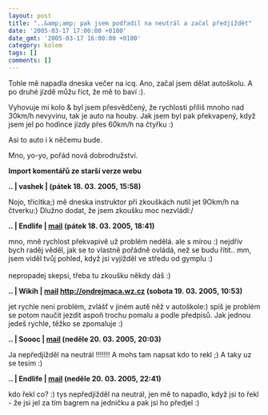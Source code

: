 ```yaml
---
layout: post
title: "..&amp;amp; pak jsem podřadil na neutrál a začal předjíždět"
date: '2005-03-17 17:00:00 +0100'
date_gmt: '2005-03-17 16:00:00 +0100'
category: kolem
tags: []
comments: []
---
```

<p>Tohle mě napadla dneska večer na icq. Ano, začal jsem dělat autoškolu.
A po druhé jízdě můžu říct, že mě to baví :).</p>
<p>Vyhovuje mi kolo &amp; byl jsem přesvědčený, že rychlosti příliš mnoho nad 30km/h
nevyvinu, tak je auto na houby. Jak jsem byl pak překvapený, když jsem jel
po hodince jízdy přes 60km/h na čtyřku :)</p>
<p>Asi to auto i k něčemu bude.</p>
<p>Mno, yo-yo, pořád nová dobrodružství.</p>
<div class="import-komentaru">
<p><strong>Import komentářů ze starší verze webu</strong></p>
<div class="comment">
<p style="font-weight:bold"><span class="compredmet">..</span> | <span class="comname">vashek</span> | (pátek&nbsp;18.&nbsp;03.&nbsp;2005,&nbsp;15:58)</p>
<p>Nojo, třicítka;) mě dneska instruktor při zkouškách nutil jet 9Okm/h na čtverku:) Dlužno dodat, že jsem zkoušku moc nezvládl:/ </p>
</div>
<div class="comment">
<p style="font-weight:bold"><span class="compredmet">..</span> | <span class="comname">Endlife</span> |  <a href="mailto:jan.martinek@post.cz">mail</a> (pátek&nbsp;18.&nbsp;03.&nbsp;2005,&nbsp;18:41)</p>
<p>mno, mně rychlost překvapivě už problém nedělá. ale s mírou :) nejdřív bych raděj věděl, jak se to vlastně pořádně ovládá, než se budu řítit.. mm, jsem viděl tvůj pohled, když jsi vyjížděl ve středu od gymplu :) <br>  <br> nepropadej skepsi, třeba tu zkoušku někdy dáš :) </p>
</div>
<div class="comment">
<p style="font-weight:bold"><span class="compredmet">..</span> | <span class="comname">Wikih</span> |  <a href="mailto:ondrejmaca@centrum.cz">mail</a>  <a href="http://ondrejmaca.wz.cz">http://ondrejmaca.wz.cz</a> (sobota&nbsp;19.&nbsp;03.&nbsp;2005,&nbsp;10:53)</p>
<p>jet rychle není problém, zvlášť v jiném autě něž v autoškole:) spíš je problém se potom naučit jezdit aspoň trochu pomalu a podle předpisů. Jak jednou jedeš rychle, těžko se zpomaluje :) </p>
</div>
<div class="comment">
<p style="font-weight:bold"><span class="compredmet">..</span> | <span class="comname">Soooc</span> |  <a href="mailto:xsoc@post.cz">mail</a> (neděle&nbsp;20.&nbsp;03.&nbsp;2005,&nbsp;20:03)</p>
<p>Ja nepředjížděl na neutrál !!!!!!! A mohs tam napsat kdo to rekl ;) A taky uz se tesim :) </p>
</div>
<div class="comment">
<p style="font-weight:bold"><span class="compredmet">..</span> | <span class="comname">Endlife</span> |  <a href="mailto:jan.martinek@post.cz">mail</a> (neděle&nbsp;20.&nbsp;03.&nbsp;2005,&nbsp;22:41)</p>
<p>kdo řekl co? :) tys nepředjížděl na neutrál, jen mě to napadlo, když jsi to řekl - že jsi jel za tím bagrem na jedničku a pak jsi ho předjel :) </p>
</div>
</div>
